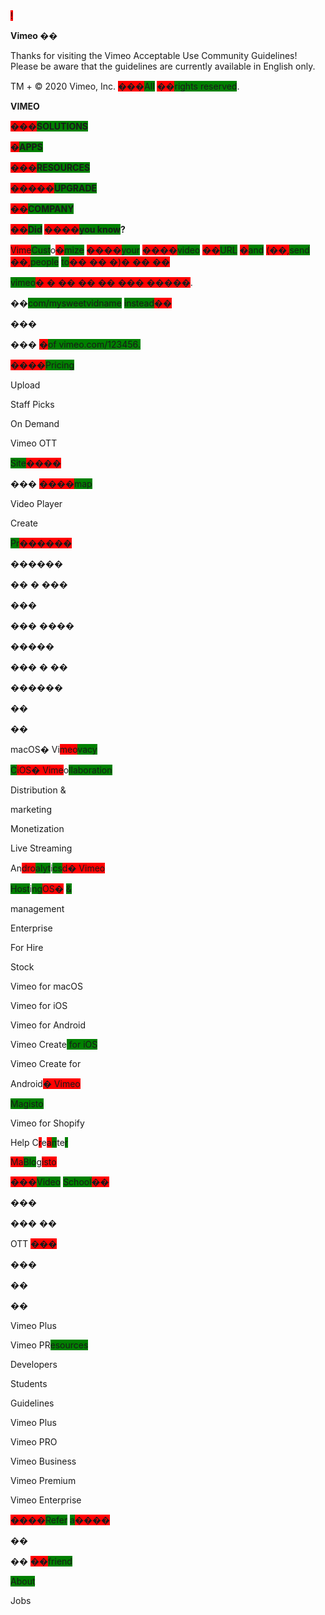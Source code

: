 <span style="background-color: red;">
!


**Vimeo ��**


Thanks for visiting the Vimeo Acceptable Use Community Guidelines! Please be aware that the guidelines are currently available in English only.

</span>
TM + © 2020 Vimeo, Inc. <span style="background-color: red;">���</span><span style="background-color: green;">All</span> <span style="background-color: red;">��</span><span style="background-color: green;">rights reserved</span>.


**VIMEO**


**<span style="background-color: red;">���</span><span style="background-color: green;">SOLUTIONS</span>**


**<span style="background-color: red;">�</span><span style="background-color: green;">APPS</span>**


**<span style="background-color: red;">���</span><span style="background-color: green;">RESOURCES</span>**


**<span style="background-color: red;">�����</span><span style="background-color: green;">UPGRADE</span>**


**<span style="background-color: red;">��</span><span style="background-color: green;">COMPANY</span>**


**<span style="background-color: red;">��</span><span style="background-color: green;">Did</span> <span style="background-color: red;">����</span><span style="background-color: green;">you know</span>?**


<span style="background-color: red;">Vime</span><span style="background-color: green;">Cust</span>o<span style="background-color: red;">�</span><span style="background-color: green;">mize</span> <span style="background-color: red;">����</span><span style="background-color: green;">your</span> <span style="background-color: red;">����</span><span style="background-color: green;">video</span> <span style="background-color: red;">��</span><span style="background-color: green;">URL</span> <span style="background-color: red;">�</span><span style="background-color: green;">and</span> <span style="background-color: red;">(��,</span><span style="background-color: green;">send</span> <span style="background-color: red;">��,</span><span style="background-color: green;">people</span> <span style="background-color: green;">to</span><span style="background-color: red;">�� �� �)� �� ��</span>


<span style="background-color: green;">vimeo</span><span style="background-color: red;">� � �� �� �� ��� �����</span>.<span style="background-color: red;">


��</span><span style="background-color: green;">com/mysweetvidname</span> <span style="background-color: green;">instead</span><span style="background-color: red;">��


���


���</span> <span style="background-color: red;">�</span><span style="background-color: green;">of vimeo.com/123456.</span>


<span style="background-color: red;">����</span><span style="background-color: green;">Pricing


Upload


Staff Picks


On Demand</span>


Vimeo OTT


<span style="background-color: green;">Site</span><span style="background-color: red;">����


���</span> <span style="background-color: red;">����</span><span style="background-color: green;">map


Video Player</span>


Create


<span style="background-color: green;">Pr</span><span style="background-color: red;">������


������


�� � ���


���


��� ����


�����


��� � ��


������


��


��


macOS� V</span>i<span style="background-color: red;">meo</span><span style="background-color: green;">vacy</span>


<span style="background-color: green;">C</span><span style="background-color: red;">iOS� Vime</span>o<span style="background-color: green;">llaboration


Distribution &


marketing


Monetization


Live Streaming</span>


An<span style="background-color: red;">dro</span><span style="background-color: green;">alyt</span>i<span style="background-color: green;">cs</span><span style="background-color: red;">d� Vimeo</span>


<span style="background-color: green;">Host</span>i<span style="background-color: green;">ng</span><span style="background-color: red;">OS�</span> <span style="background-color: green;">&


management


Enterprise


For Hire


Stock


Vimeo for macOS


Vimeo for iOS


Vimeo for Android


</span>Vimeo Create<span style="background-color: green;"> for iOS


Vimeo Create for</span>


Android<span style="background-color: red;">� Vimeo</span>


<span style="background-color: green;">Magisto


Vimeo for Shopify


Help </span>C<span style="background-color: red;">r</span>e<span style="background-color: red;">a</span><span style="background-color: green;">n</span>te<span style="background-color: green;">r</span>


<span style="background-color: red;">Ma</span><span style="background-color: green;">Blo</span>g<span style="background-color: red;">isto</span>


<span style="background-color: red;">���</span><span style="background-color: green;">Video</span> <span style="background-color: green;">School</span><span style="background-color: red;">��


���


��� ��</span>


OTT <span style="background-color: red;">���


���


��


��


Vimeo Plus


Vimeo P</span>R<span style="background-color: green;">esources


Developers


Students


Guidelines


Vimeo Plus


Vimeo PR</span>O


Vimeo Business


Vimeo Premium


Vimeo Enterprise


<span style="background-color: red;">����</span><span style="background-color: green;">Refer</span> <span style="background-color: green;">a</span><span style="background-color: red;">����


��


��</span> <span style="background-color: red;">��</span><span style="background-color: green;">friend</span>


<span style="background-color: green;">About


Jobs

</span>
